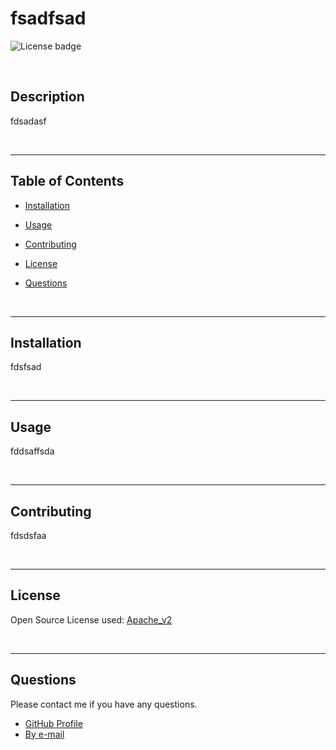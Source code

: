 
  # fsadfsad
  ![License badge](https://img.shields.io/badge/License-Apache_v2-brightgreen?style=plastic)

  &nbsp;
  ## Description
  fdsadasf
  
  &nbsp;
  
  ---
  ## Table of Contents
  * [Installation](#installation)

  * [Usage](#usage)

  * [Contributing](#contributing)

  * [License](#license)
  
  * [Questions](#questions)
  
  &nbsp;

  ---
  ## Installation
  fdsfsad
  
  &nbsp;

  ---
  ## Usage
  fddsaffsda
  
  &nbsp;

  ---
  ## Contributing
  fdsdsfaa
  
  &nbsp;

  ---
  ## License
  Open Source License used: [Apache_v2](https://choosealicense.com/licenses/apache-2.0)

  &nbsp;

  ---
  ## Questions
  Please contact me if you have any questions.
  - [GitHub Profile](https://github.com/fddfsadf)
  - [By e-mail](mailto:fsdafdsa)

